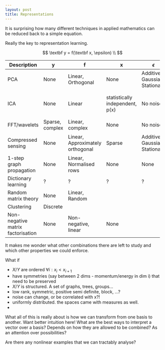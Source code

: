 ```yaml
---
layout: post
title: Representations
---
```


It is surprising how many different techniques in applied mathematics can be reduced back to a simple equation.

Really the key to representation learning.

$$
\textbf  y = f(\textbf x, \epsilon) \\
$$

| Description | y | f | x | $\epsilon$ | Loss |
| ------ | ------ | ------ | ------ | ------ | ------ |
| PCA | None | Linear, Orthogonal | None | Additive, Gaussian, Stationary | $\parallel SV^Tx - y \parallel_2^2$ |
| ICA | None | Linear | statistically independent, p(x) | No noise | $H(p(Y=y)) - \sum_i H(p(Y_i=y_i))$ |
| FFT/wavelets | Sparse, complex | Linear, complex | None | No noise | ??? |
| Compressed sensing | None | Linear, Approximately orthogonal | Sparse | Additive, Gaussian, Stationary | $\parallel Ax - y \parallel_2 + \parallel x \parallel_1$ |
| 1-step graph propagation | None | Linear, Normalised rows | None | None | None |
| Dictionary learning | ? | ? | ? | ? |
| Random matrix theory | None | Linear, Random | |  
| Clustering | Discrete |
| Non-negative matrix factorisation | None | Non-negative, linear | None |

It makes me wonder what other combinations there are left to study and which other properties we could enforce.

What if
- $X/Y$ are ordered $\forall i: x_i < x_{i+1}$
- have symmetries (say between 2 dims - momentum/energy in dim i) that need to be preserved
- $X/Y$ is structured. A set of graphs, trees, groups...
- low rank, symmetric, positive semi definite, block, ...?
- noise can change, or be correlated with x?!
- uniformly distributed. the spaces came with measures as well.
-


What all of this is really about is how we can transform from one basis to another. Want better intuition here!
What are the best ways to interpret a vector over a basis? Depends on how they are allowed to be combined? As an attention over possibilities?



Are there any nonlinear examples that we can tractably analyse?

<!-- What about a taxonomy of all the problems related to;
- z* = argmax f(x) st y. LP, QP, ???. Wasserstein. Gumbel trick. ...!? (this would be a long list!?)
- L = minmax f(x, y). Minimax games, xAy...
- $\frac{dx}{dt} = f(x, t)$. ODEs, gradient descent, ...
  -->
